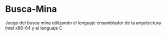 # Busca-Mina
Juego del busca mina utilizando el lenguaje ensamblador de la arquitectura Intel x86-64 y el lenguaje C

